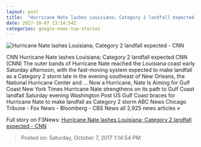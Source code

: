 ```yaml
---
layout: post
title:  "Hurricane Nate lashes Louisiana; Category 2 landfall expected - CNN"
date: 2017-10-07 13:14:54Z
categories: google-news-top-stories
---
```


![Hurricane Nate lashes Louisiana; Category 2 landfall expected - CNN](http://i2.cdn.cnn.com/cnnnext/dam/assets/171006235726-hurricane-nate-path-100617-2350-super-tease.jpg)

CNN Hurricane Nate lashes Louisiana; Category 2 landfall expected CNN (CNN) The outer bands of Hurricane Nate reached the Louisiana coast early Saturday afternoon, with the fast-moving system expected to make landfall as a Category 2 storm late in the evening southeast of New Orleans, the National Hurricane Center and ... Now a Hurricane, Nate Is Aiming for Gulf Coast New York Times Hurricane Nate strengthens on its path to Gulf Coast landfall Saturday evening Washington Post US Gulf Coast braces for Hurricane Nate to make landfall as Category 2 storm ABC News Chicago Tribune - Fox News - Bloomberg - CBS News all 2,925 news articles »


Full story on F3News: [Hurricane Nate lashes Louisiana; Category 2 landfall expected - CNN](http://www.f3nws.com/n/yHarSD)

> Posted on: Saturday, October 7, 2017 1:14:54 PM
